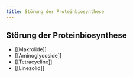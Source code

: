 ```yaml
---
title: Störung der Proteinbiosynthese
---
```

## Störung der Proteinbiosynthese
- [[Makrolide]]
- [[Aminoglycoside]]
- [[Tetracycline]]
- [[Linezolid]]
